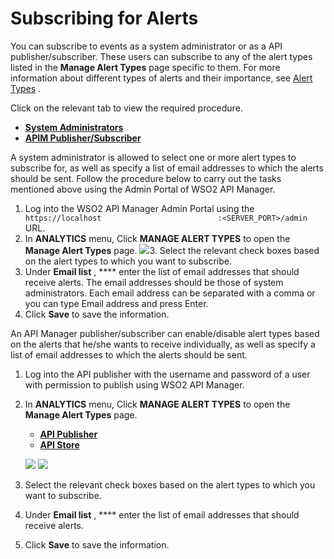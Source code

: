 # Subscribing for Alerts

You can subscribe to events as a system administrator or as a API publisher/subscriber. These users can subscribe to any of the alert types listed in the **Manage Alert Types** page specific to them. For more information about different types of alerts and their importance, see [Alert Types](https://docs.wso2.com/display/AM210/Alert+Types) .

Click on the relevant tab to view the required procedure.

-   [**System Administrators**](#cc14c67d0b9e4339a26ca9502e3a0eb8)
-   [**APIM Publisher/Subscriber**](#9d4127694f46471ea8806a74fcc1fdb8)

A system administrator is allowed to select one or more alert types to subscribe for, as well as specify a list of email addresses to which the alerts should be sent. Follow the procedure below to carry out the tasks mentioned above using the Admin Portal of WSO2 API Manager.

1.  Log into the WSO2 API Manager Admin Portal using the `                           https://localhost                          :<SERVER_PORT>/admin            ` URL.
2.  In **ANALYTICS** menu, Click **MANAGE ALERT TYPES** to open the **Manage Alert Types** page.
    ![](attachments/103335151/103335153.png)3.  Select the relevant check boxes based on the alert types to which you want to subscribe.
4.  Under **Email list** , **** enter the list of email addresses that should receive alerts. The email addresses should be those of system administrators. Each email address can be separated with a comma or you can type Email address and press Enter.
5.  Click **Save** to save the information.

An API Manager publisher/subscriber can enable/disable alert types based on the alerts that he/she wants to receive individually, as well as specify a list of email addresses to which the alerts should be sent.

1.  Log into the API publisher with the username and password of a user with permission to publish using WSO2 API Manager.
2.  In **ANALYTICS** menu, Click **MANAGE ALERT TYPES** to open the **Manage Alert Types** page.

    -   [**API Publisher**](#26c7f8dcbbc7419281f947b41353e26e)
    -   [**API Store**](#485706a1c22843adacce209a3199a86e)

    ![](attachments/103335151/103335154.png)
    ![](attachments/103335151/103335152.png)
3.  Select the relevant check boxes based on the alert types to which you want to subscribe.
4.  Under **Email list** , **** enter the list of email addresses that should receive alerts.
5.  Click **Save** to save the information.


